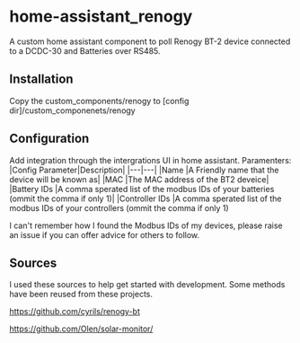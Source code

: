 # home-assistant_renogy
A custom home assistant component to poll Renogy BT-2 device connected to a DCDC-30 and Batteries over RS485.

## Installation
Copy the custom_components/renogy to [config dir]/custom_componenets/renogy

## Configuration
Add integration through the intergrations UI in home assistant.
Paramenters:
|Config Parameter|Description|
|---|---|
|Name           |A Friendly name that the device will be known as|
|MAC            |The MAC address of the BT2 deveice|
|Battery IDs    |A comma sperated list of the modbus IDs of your batteries (ommit the comma if only 1)|
|Controller IDs |A comma sperated list of the modbus IDs of your controllers (ommit the comma if only 1)

I can't remember how I found the Modbus IDs of my devices, please raise an issue if you can offer advice for others to follow.

## Sources
I used these sources to help get started with development. Some methods have been reused from these projects.

https://github.com/cyrils/renogy-bt

https://github.com/Olen/solar-monitor/
